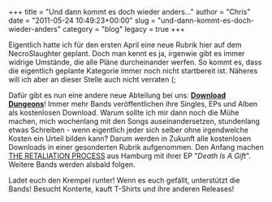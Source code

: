 +++
title = "Und dann kommt es doch wieder anders..."
author = "Chris"
date = "2011-05-24 10:49:23+00:00"
slug = "und-dann-kommt-es-doch-wieder-anders"
category = "blog"
legacy = true
+++

Eigentlich hatte ich für den ersten April eine neue Rubrik hier auf dem NecroSlaughter geplant. Doch man kennt es ja, irgenwie gibt es immer widrige Umstände, die alle Pläne durcheinander werfen. So kommt es, dass die eigentlich geplante Kategorie immer noch nicht startbereit ist. Näheres will ich aber an dieser Stelle auch nicht verraten (;

Dafür gibt es nun eine andere neue Abteilung bei uns: <a href="http://necroslaughter.de/category/download-dungeon/">**Download Dungeons**</a>! Immer mehr Bands veröffentlichen ihre Singles, EPs und Alben als kostenlosen Download. Warum sollte ich mir dann noch die Mühe machen, mich wochenlang mit den Songs auseinandersetzen, stundenlang etwas Schreiben - wenn eigentlich jeder sich selber ohne irgendwelche Kosten ein Urteil bilden kann? Darum werden in Zukunft alle kostenlosen Downloads in einer gesonderten Rubrik aufgenommen. Den Anfang machen <a href="http://necroslaughter.de/2011/05/the-retaliation-process-death-is-a-gift-ep/">THE RETALIATION PROCESS</a> aus Hamburg mit ihrer EP "_Death Is A Gift_". Weitere Bands werden alsbald folgen.

Ladet euch den Krempel runter! Wenn es euch gefällt, unterstützt die Bands! Besucht Konterte, kauft T-Shirts und ihre anderen Releases!
